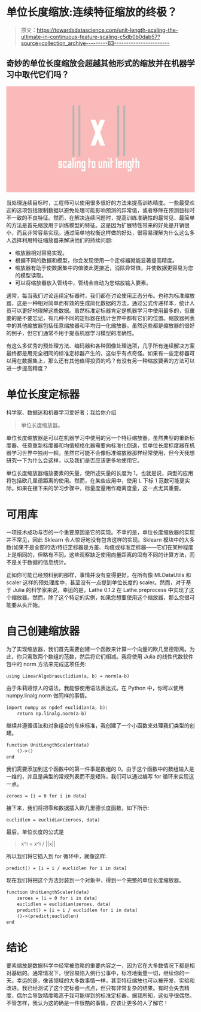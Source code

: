 # 单位长度缩放:连续特征缩放的终极？

> 原文：<https://towardsdatascience.com/unit-length-scaling-the-ultimate-in-continuous-feature-scaling-c5db0b0dab57?source=collection_archive---------63----------------------->

## 奇妙的单位长度缩放会超越其他形式的缩放并在机器学习中取代它们吗？

![](img/e15ced91e5fbe30b4329a928a8fbad2b.png)

当处理连续目标时，工程师可以使用很多很好的方法来提高训练精度。一些最受欢迎的选项包括限制数据以避免处理可能影响预测的异常值，或者移除在预测目标时不一致的不良特征。然而，在解决连续问题时，提高训练准确性的最常见、最简单的方法是首先缩放用于训练模型的特征。这是因为扩展特性带来的好处是开销很小，而且非常容易实现。通过简单地权衡这样做的好处，很容易理解为什么这么多人选择利用特征缩放器来解决他们的持续问题:

*   缩放器相对容易实现。
*   根据不同的数据和模型，你会发现使用一个定标器就能显著提高精度。
*   缩放器有助于使数据集中的值彼此更接近，消除异常值，并使数据更容易为您的模型读取。
*   可以将缩放器放入管线中，管线会自动为您缩放输入要素。

通常，每当我们讨论连续定标器时，我们都在讨论使用正态分布。也称为标准缩放器，这是一种相对简单而有效的生成简化数据的方法，通过公式传递样本，统计人员可以更好地理解这些数据。虽然标准定标器肯定是机器学习中使用最多的，但重要的是不要忘记，有几种不同的定标器在统计世界中都有它们的位置。缩放器列表中的其他缩放器包括任意缩放器和平均归一化缩放器。虽然这些都是缩放器的很好的例子，但它们通常不用于提高机器学习模型的准确性。

有这么多优秀的预处理方法、编码器和各种图像处理选项，几乎所有连续解决方案最终都是用完全相同的标准定标器产生的，这似乎有点奇怪。如果有一些定标器可以用在数据集上，那么还有其他值得投资的吗？有没有另一种缩放要素的方法可以进一步提高精度？

# 单位长度定标器

科学家、数据迷和机器学习爱好者；我给你介绍

> 单位长度缩放器。

单位长度缩放器是可以在机器学习中使用的另一个特征缩放器。虽然典型的重新标度器、任意重新标度器和均值规格化器需要向标准化倒退，但单位长度标度器在机器学习世界中独树一帜。虽然它可能不会像标准缩放器那样经常使用，但今天我想研究一下为什么会这样，以及我们是否应该更多地使用它。

单位长度缩放器缩放要素的矢量，使所述矢量的长度为 1。也就是说，典型的应用将包括欧几里德距离的使用。然而，在某些应用中，使用 L 下标 1 范数可能更实际。如果在接下来的学习步骤中，标量度量用作距离度量，这一点尤其重要。

# 可用库

一项技术成功与否的一个重要原因是它的实现。不幸的是，单位长度缩放器的实现并不常见，因此 Sklearn 令人惊讶地没有包含这样的实现。Sklearn 模块中的大多数(如果不是全部的话)特征定标器是方差、均值或标准定标器——它们在某种程度上是相同的，但略有不同。这些观察缺乏使用向量距离的固有不同的计算方法，而不是关于数据的信息统计。

正如你可能已经预料到的那样，事情并没有变得更好。在所有像 MLDataUtils 和 scaler 这样的预处理库中，甚至没有一点提到单位长度的 scaler。然而，对于基于 Julia 的科学家来说，幸运的是，Lathe 0.1.2 在 Lathe.preprocess 中实现了这个缩放器。然而，除了这个特定的实例，如果您想要使用这个缩放器，那么您很可能要从头开始。

# 自己创建缩放器

为了实现缩放器，我们首先需要创建一个函数来计算一个向量的欧几里德距离。为此，你只需取两个数组的范数，然后将它们相减。我将使用 Julia 的线性代数软件包中的 norm 方法来完成这项任务:

```
using LinearAlgebraeuclidian(a, b) = norm(a-b)
```

由于朱莉娅惊人的语法，我能够使用语法表达式。在 Python 中，你可以使用 numpy.linalg.norm 做同样的事情。

```
import numpy as npdef euclidian(a, b):
    return np.linalg.norm(a-b)
```

继续并遵循语法和对象组合的车床标准，我创建了一个小函数来处理我们类型的创建。

```
function UnitLengthScaler(data)
    ()->()
end
```

我们需要添加到这个函数中的第一件事是数组的 0。由于这个函数中的数组输入是一维的，并且是典型的常规列表而不是矩阵，我们可以通过编写 for 循环来实现这一点。

```
zeroes = [i = 0 for i in data]
```

接下来，我们将把零和数据插入欧几里德长度函数，如下所示:

```
euclidlen = euclidian(zeroes, data)
```

最后，单位长度的公式是

> x^i = x^i / ||x||

所以我们将它插入到 for 循环中，就像这样:

```
predict() = [i = i / euclidlen for i in data]
```

现在我们将把这个方法封装到一个对象中，得到一个完整的单位长度缩放器。

```
function UnitLengthScaler(data)
    zeroes = [i = 0 for i in data]
    euclidlen = euclidian(zeroes, data)
    predict() = [i = i / euclidlen for i in data]
    ()->(predict;euclidlen)
end
```

# 结论

要素缩放是数据科学中经常被忽略的重要内容之一，因为它在大多数情况下都是相对基础的。通常情况下，很容易陷入例行公事中，标准地衡量一切，继续你的一天。幸运的是，像该领域的大多数事情一样，甚至特征缩放也可以被开发、实验和改进。我已经测试了这个定标器一点点，但只有非常复杂的结果。有时会失去精度，偶尔会导致精度略高于我可能得到的标准定标器。据我所知，这似乎很偶然。不管怎样，我认为这的确是一件很酷的事情，应该让更多的人了解它！